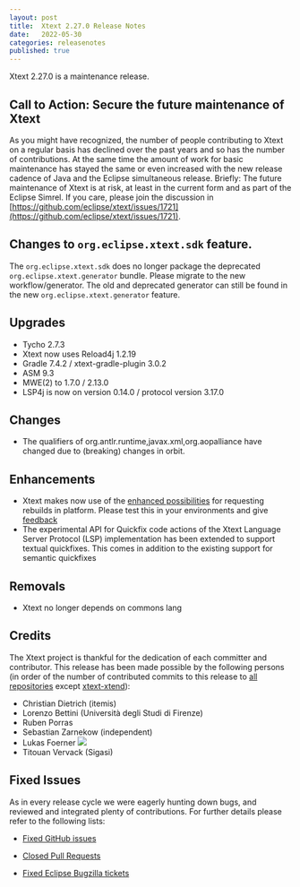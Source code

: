 ```yaml
---
layout: post
title:  Xtext 2.27.0 Release Notes
date:   2022-05-30
categories: releasenotes
published: true
---
```


Xtext 2.27.0 is a maintenance release.

## Call to Action: Secure the future maintenance of Xtext

As you might have recognized, the number of people contributing to Xtext on a regular basis has declined over the past years and so has the number of contributions. At the same time the amount of work for basic maintenance has stayed the same or even increased with the new release cadence of Java and the Eclipse simultaneous release. Briefly: The future maintenance of Xtext is at risk, at least in the current form and as part of the Eclipse Simrel. If you care, please join the discussion in [https://github.com/eclipse/xtext/issues/1721](https://github.com/eclipse/xtext/issues/1721).

## Changes to `org.eclipse.xtext.sdk` feature.

The `org.eclipse.xtext.sdk` does no longer package the deprecated `org.eclipse.xtext.generator` bundle. Please migrate to the new workflow/generator. The old and deprecated generator can still be found in the new `org.eclipse.xtext.generator` feature.

## Upgrades
- Tycho 2.7.3
- Xtext now uses Reload4j 1.2.19
- Gradle 7.4.2 / xtext-gradle-plugin 3.0.2
- ASM 9.3
- MWE(2) to 1.7.0 / 2.13.0
- LSP4j is now on version 0.14.0 / protocol version 3.17.0

## Changes
- The qualifiers of org.antlr.runtime,javax.xml,org.aopalliance have changed due to (breaking) changes in orbit.

## Enhancements

- Xtext makes now use of the [enhanced possibilities](https://bugs.eclipse.org/bugs/show_bug.cgi?id=579082) for requesting rebuilds in platform. Please test this in your environments and give [feedback](https://github.com/eclipse/xtext-eclipse/issues/1820)
- The experimental API for Quickfix code actions of the Xtext Language Server Protocol (LSP) implementation has been extended to support textual quickfixes. This comes in addition to the existing support for semantic quickfixes

## Removals
- Xtext no longer depends on commons lang

## Credits

The Xtext project is thankful for the dedication of each committer and contributor. This release has been made possible by the following persons (in order of the number of contributed commits to this release to [all repositories](https://github.com/eclipse/xtext#repositories) except [xtext-xtend](https://github.com/eclipse/xtext-xtend)):

- Christian Dietrich (itemis)
- Lorenzo Bettini (Università degli Studi di Firenze)
- Ruben Porras
- Sebastian Zarnekow (independent)
- Lukas Foerner ![](https://img.shields.io/badge/-first%20time%20contributor-green.svg)
- Titouan Vervack (Sigasi)

## Fixed Issues

As in every release cycle we were eagerly hunting down bugs, and reviewed and integrated plenty of contributions. For further details please refer to the following lists:

* [Fixed GitHub issues](https://github.com/search?utf8=%E2%9C%93&q=is%3Aissue+milestone%3ARelease_2.27+is%3Aclosed+repo%3Aeclipse%2Fxtext+repo%3Aeclipse%2Fxtext-core+repo%3Aeclipse%2Fxtext-lib+repo%3Aeclipse%2Fxtext-extras+repo%3Aeclipse%2Fxtext-eclipse+repo%3Aeclipse%2Fxtext-idea+repo%3Aeclipse%2Fxtext-web+repo%3Aeclipse%2Fxtext-maven+repo%3Aeclipse%2Fxtext-xtend&type=Issues&ref=searchresults)

* [Closed Pull Requests](https://github.com/search?utf8=%E2%9C%93&q=is%3Apr+milestone%3ARelease_2.27+is%3Aclosed+repo%3Aeclipse%2Fxtext+repo%3Aeclipse%2Fxtext-core+repo%3Aeclipse%2Fxtext-lib+repo%3Aeclipse%2Fxtext-extras+repo%3Aeclipse%2Fxtext-eclipse+repo%3Aeclipse%2Fxtext-idea+repo%3Aeclipse%2Fxtext-web+repo%3Aeclipse%2Fxtext-maven+repo%3Aeclipse%2Fxtext-xtend&type=Issues&ref=searchresults)

* [Fixed Eclipse Bugzilla tickets](https://bugs.eclipse.org/bugs/buglist.cgi?bug_status=RESOLVED&bug_status=VERIFIED&bug_status=CLOSED&classification=Modeling&classification=Tools&columnlist=product%2Ccomponent%2Cassigned_to%2Cbug_status%2Cresolution%2Cshort_desc%2Cchangeddate%2Ckeywords&f0=OP&f1=OP&f3=CP&f4=CP&known_name=Xtext%202.27&list_id=16618269&product=TMF&product=Xtend&query_based_on=Xtext%202.27&query_format=advanced&status_whiteboard=v2.27&status_whiteboard_type=allwordssubstr)
